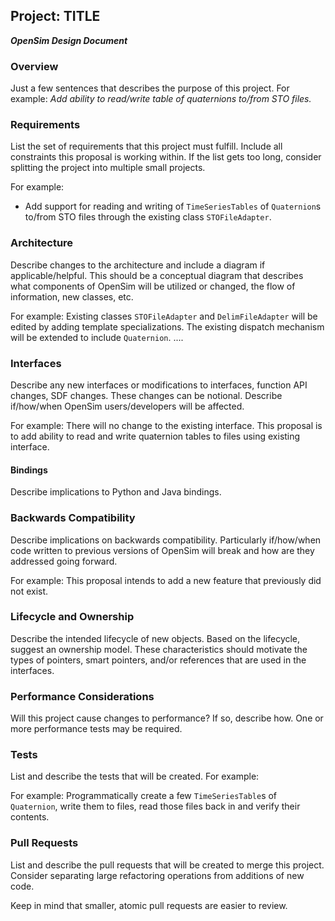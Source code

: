## Project: TITLE
***OpenSim Design Document***

### Overview

Just a few sentences that describes the purpose of this project. 
For example:
*Add ability to read/write table of quaternions to/from STO files.*

### Requirements

List the set of requirements that this project must fulfill. Include all constraints this proposal is working within.
If the list gets too long, consider splitting the project into multiple small projects.

For example:
* Add support for reading and writing of `TimeSeriesTables` of `Quaternion`s to/from STO files through the existing class `STOFileAdapter`.

### Architecture
Describe changes to the architecture and include a diagram if applicable/helpful.
This should be a conceptual diagram that describes what components of OpenSim will be utilized or changed, the flow of information, new classes, etc.

For example:
Existing classes `STOFileAdapter` and `DelimFileAdapter` will be edited by adding template specializations. The existing dispatch mechanism will be extended to include `Quaternion`. ....

### Interfaces
Describe any new interfaces or modifications to interfaces, function API changes, SDF changes. These changes can be notional. Describe if/how/when OpenSim users/developers will be affected.

For example:
There will no change to the existing interface. This proposal is to add ability to read and write quaternion tables to files using existing interface.

#### Bindings
Describe implications to Python and Java bindings.

### Backwards Compatibility
Describe implications on backwards compatibility. Particularly if/how/when code written to previous versions of OpenSim will break and how are they addressed going forward.

For example:
This proposal intends to add a new feature that previously did not exist.

### Lifecycle and Ownership
Describe the intended lifecycle of new objects.
Based on the lifecycle, suggest an ownership model.
These characteristics should motivate the types of pointers, smart pointers,
and/or references that are used in the interfaces.

### Performance Considerations
Will this project cause changes to performance?
If so, describe how.
One or more performance tests may be required.

### Tests
List and describe the tests that will be created. For example:

For example:
Programmatically create a few `TimeSeriesTable`s of `Quaternion`, write them to files, read those files back in and verify their contents.

### Pull Requests
List and describe the pull requests that will be created to merge this project.
Consider separating large refactoring operations from additions of new code.

Keep in mind that smaller, atomic pull requests are easier to review.
